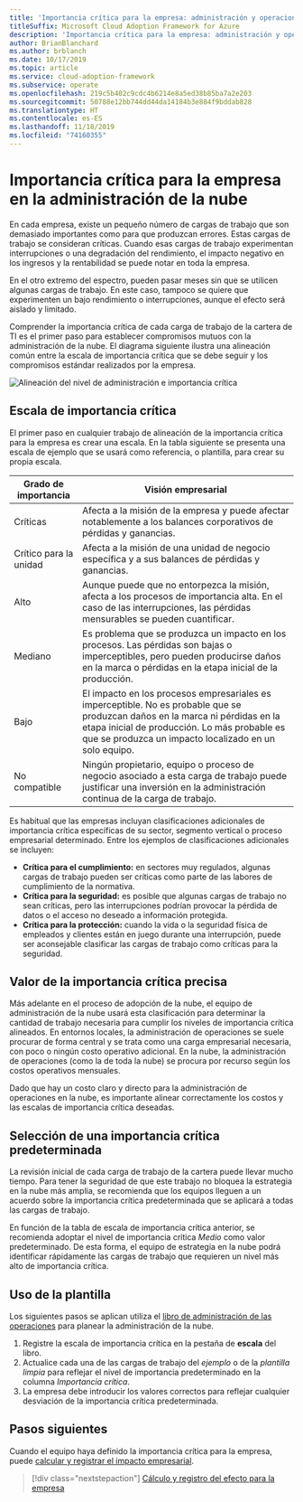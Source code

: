 ```yaml
---
title: 'Importancia crítica para la empresa: administración y operaciones en la nube'
titleSuffix: Microsoft Cloud Adoption Framework for Azure
description: 'Importancia crítica para la empresa: administración y operaciones en la nube'
author: BrianBlanchard
ms.author: brblanch
ms.date: 10/17/2019
ms.topic: article
ms.service: cloud-adoption-framework
ms.subservice: operate
ms.openlocfilehash: 219c5b402c9cdc4b6214e8a5ed38b85ba7a2e203
ms.sourcegitcommit: 50788e12bb744dd44da14184b3e884f9bddab828
ms.translationtype: HT
ms.contentlocale: es-ES
ms.lasthandoff: 11/18/2019
ms.locfileid: "74160355"
---
```

# <a name="business-criticality-in-cloud-management"></a>Importancia crítica para la empresa en la administración de la nube

En cada empresa, existe un pequeño número de cargas de trabajo que son demasiado importantes como para que produzcan errores. Estas cargas de trabajo se consideran críticas. Cuando esas cargas de trabajo experimentan interrupciones o una degradación del rendimiento, el impacto negativo en los ingresos y la rentabilidad se puede notar en toda la empresa.

En el otro extremo del espectro, pueden pasar meses sin que se utilicen algunas cargas de trabajo. En este caso, tampoco se quiere que experimenten un bajo rendimiento o interrupciones, aunque el efecto será aislado y limitado.

Comprender la importancia crítica de cada carga de trabajo de la cartera de TI es el primer paso para establecer compromisos mutuos con la administración de la nube.
El diagrama siguiente ilustra una alineación común entre la escala de importancia crítica que se debe seguir y los compromisos estándar realizados por la empresa.

![Alineación del nivel de administración e importancia crítica](../../_images/manage/cloud-criticality-alignment.png)

## <a name="criticality-scale"></a>Escala de importancia crítica

El primer paso en cualquier trabajo de alineación de la importancia crítica para la empresa es crear una escala. En la tabla siguiente se presenta una escala de ejemplo que se usará como referencia, o plantilla, para crear su propia escala.

| Grado de importancia | Visión empresarial |
| --------- | --------- |
| Críticas |  Afecta a la misión de la empresa y puede afectar notablemente a los balances corporativos de pérdidas y ganancias. |
| Crítico para la unidad | Afecta a la misión de una unidad de negocio específica y a sus balances de pérdidas y ganancias. |
| Alto | Aunque puede que no entorpezca la misión, afecta a los procesos de importancia alta. En el caso de las interrupciones, las pérdidas mensurables se pueden cuantificar. |
| Mediano | Es problema que se produzca un impacto en los procesos. Las pérdidas son bajas o imperceptibles, pero pueden producirse daños en la marca o pérdidas en la etapa inicial de la producción. |
| Bajo | El impacto en los procesos empresariales es imperceptible. No es probable que se produzcan daños en la marca ni pérdidas en la etapa inicial de producción. Lo más probable es que se produzca un impacto localizado en un solo equipo. |
| No compatible | Ningún propietario, equipo o proceso de negocio asociado a esta carga de trabajo puede justificar una inversión en la administración continua de la carga de trabajo. |

Es habitual que las empresas incluyan clasificaciones adicionales de importancia crítica específicas de su sector, segmento vertical o proceso empresarial determinado. Entre los ejemplos de clasificaciones adicionales se incluyen:

- **Crítica para el cumplimiento:** en sectores muy regulados, algunas cargas de trabajo pueden ser críticas como parte de las labores de cumplimiento de la normativa.
- **Crítica para la seguridad:** es posible que algunas cargas de trabajo no sean críticas, pero las interrupciones podrían provocar la pérdida de datos o el acceso no deseado a información protegida.
- **Crítica para la protección:** cuando la vida o la seguridad física de empleados y clientes están en juego durante una interrupción, puede ser aconsejable clasificar las cargas de trabajo como críticas para la seguridad.

## <a name="importance-of-accurate-criticality"></a>Valor de la importancia crítica precisa

Más adelante en el proceso de adopción de la nube, el equipo de administración de la nube usará esta clasificación para determinar la cantidad de trabajo necesaria para cumplir los niveles de importancia crítica alineados. En entornos locales, la administración de operaciones se suele procurar de forma central y se trata como una carga empresarial necesaria, con poco o ningún costo operativo adicional. En la nube, la administración de operaciones (como la de toda la nube) se procura por recurso según los costos operativos mensuales.

Dado que hay un costo claro y directo para la administración de operaciones en la nube, es importante alinear correctamente los costos y las escalas de importancia crítica deseadas.

## <a name="select-a-default-criticality"></a>Selección de una importancia crítica predeterminada

La revisión inicial de cada carga de trabajo de la cartera puede llevar mucho tiempo. Para tener la seguridad de que este trabajo no bloquea la estrategia en la nube más amplia, se recomienda que los equipos lleguen a un acuerdo sobre la importancia crítica predeterminada que se aplicará a todas las cargas de trabajo.

En función de la tabla de escala de importancia crítica anterior, se recomienda adoptar el nivel de importancia crítica *Medio* como valor predeterminado. De esta forma, el equipo de estrategia en la nube podrá identificar rápidamente las cargas de trabajo que requieren un nivel más alto de importancia crítica.

## <a name="use-the-template"></a>Uso de la plantilla

Los siguientes pasos se aplican utiliza el [libro de administración de las operaciones](https://raw.githubusercontent.com/microsoft/CloudAdoptionFramework/master/manage/opsmanagementworkbook.xlsx) para planear la administración de la nube.

1. Registre la escala de importancia crítica en la pestaña de **escala** del libro.
2. Actualice cada una de las cargas de trabajo del *ejemplo* o de la *plantilla limpia* para reflejar el nivel de importancia predeterminado en la columna *Importancia crítica*.
3. La empresa debe introducir los valores correctos para reflejar cualquier desviación de la importancia crítica predeterminada.

## <a name="next-steps"></a>Pasos siguientes

Cuando el equipo haya definido la importancia crítica para la empresa, puede [calcular y registrar el impacto empresarial](./impact.md).

> [!div class="nextstepaction"]
> [Cálculo y registro del efecto para la empresa](./impact.md)
